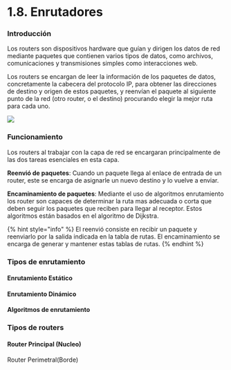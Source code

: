 # 1.8. Enrutadores

### Introducción

Los routers son dispositivos hardware que guían y dirigen los datos de red mediante paquetes que contienen varios tipos de datos, como archivos, comunicaciones y transmisiones simples como interacciones web.

Los routers se encargan de leer la información de los paquetes de datos, concretamente la cabecera del protocolo IP, para obtener las direcciones de destino y origen de estos paquetes, y reenvían el paquete al siguiente punto de la red (otro router, o el destino) procurando elegir la mejor ruta para cada uno.

![](https://upload.wikimedia.org/wikipedia/commons/thumb/d/d6/OSI\_model\_router.png/440px-OSI\_model\_router.png)

### Funcionamiento

Los routers al trabajar con la capa de red se encargaran principalmente de las dos tareas esenciales en esta capa.

**Reenvió de paquetes**: Cuando un paquete llega al enlace de entrada de un router, este se encarga de asignarle un nuevo destino y lo vuelve a enviar.

**Encaminamiento de paquetes**: Mediante el uso de algoritmos enrutamiento los router son capaces de determinar la ruta mas adecuada o corta que deben seguir los paquetes que reciben para llegar al receptor. Estos algoritmos están basados en el algoritmo de Dijkstra.

{% hint style="info" %}
El reenvió consiste en recibir un paquete y reenviarlo por la salida indicada en la tabla de rutas. El encaminamiento se encarga de generar y mantener estas tablas de rutas.
{% endhint %}

### Tipos de enrutamiento

#### Enrutamiento Estático

#### Enrutamiento Dinámico

#### Algoritmos de enrutamiento

### Tipos de routers

#### Router Principal (Nucleo)

Router Perimetral(Borde)
